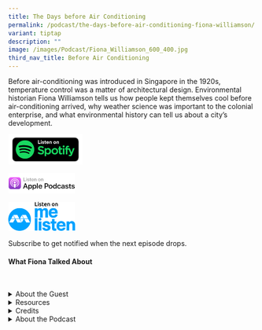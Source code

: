 ```yaml
---
title: The Days before Air Conditioning
permalink: /podcast/the-days-before-air-conditioning-fiona-williamson/
variant: tiptap
description: ""
image: /images/Podcast/Fiona_Williamson_600_400.jpg
third_nav_title: Before Air Conditioning
---
```

<p>Before air-conditioning was introduced in Singapore in the 1920s, temperature
control was a matter of architectural design. Environmental historian Fiona
Williamson tells us how people kept themselves cool before air-conditioning
arrived, why weather science was important to the colonial enterprise,
and what environmental history can tell us about a city’s development.
&nbsp;</p>
<p></p><a class="isomer-image-wrapper" href="https://open.spotify.com/show/66PYiIthr1KqQhJ82XH4DN"><img style="width: 30%;" height="auto" width="100%" alt="" src="/images/Podcast/5ece500f123d6d0004ce5f8a.png"></a>
<p></p><a class="isomer-image-wrapper" href="https://podcasts.apple.com/us/podcast/biblioasia/id1688142751"><img style="width: 27%;" height="auto" width="100%" alt="" src="/images/Podcast/Listen_on_apple_podcasts.png"></a>
<p></p>
<p></p><a class="isomer-image-wrapper" href="https://www.melisten.sg/podcast/playlist/BiblioAsia+-2115156"><img style="width: 27%;" height="auto" width="100%" alt="" src="/images/Podcast/Colored.png"></a>
<p></p>
<p></p>
<p>Subscribe to get notified when the next episode drops.</p>
<p></p>
<h4><strong>What Fiona Talked About</strong></h4>
<p>
<br>
</p>
<p></p>
<details class="isomer-details">
<summary>About the Guest</summary>
<div data-type="detailsContent" class="isomer-details-content">
<p>Fiona Williamson is an environmental historian with a particular interest
in the history of the climate, meteorology and extreme weather in Singapore,
Malaysia and Hong Kong. She is professor of environmental history at the
Singapore Management University.</p>
</div>
</details>
<details class="isomer-details">
<summary>Resources</summary>
<div data-type="detailsContent" class="isomer-details-content">
<p>Fiona Williamson, “<a href="https://biblioasia.nlb.gov.sg/vol-21/issue-4/jan-mar-2026/air-conditioning-in-singapore/" rel="noopener noreferrer nofollow" target="_blank">Playing It Cool: The Early History of Air Conditioning in Singapore</a>,” <em>BiblioAsia</em> 21,
no. 4 (January–March 2026).
<br>Fiona Williamson, <em><a href="https://eservice.nlb.gov.sg/redir/itemdetails?bid=300140803" rel="noopener noreferrer nofollow" target="_blank">Imperial Weather: Meteorology, Science, and the Environment in Colonial Malaya</a> </em>(Pittsburgh:
University of Pittsburgh Press, 2025).
<br>
</p>
</div>
</details>
<details class="isomer-details">
<summary>Credits</summary>
<div data-type="detailsContent" class="isomer-details-content">
<p>This episode of BiblioAsia+ was hosted by Jimmy Yap and produced by Soh
Gek Han. Sound engineering was done by Nookcha Films. The background music
"Di Tanjong Katong" was composed by Ahmad Patek and performed by Chords
Haven. Special thanks to Fiona for coming on the show.</p>
</div>
</details>
<details class="isomer-details">
<summary>About the Podcast</summary>
<div data-type="detailsContent" class="isomer-details-content">
<p>BiblioAsia+ is a podcast about Singapore history by the National Library
Singapore.</p>
</div>
</details>
<p></p>